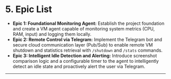 # 5. Epic List

*   **Epic 1: Foundational Monitoring Agent:** Establish the project foundation and create a VM agent capable of monitoring system metrics (CPU, RAM, input) and logging them locally.
*   **Epic 2: Remote Control via Telegram:** Implement the Telegram bot and secure cloud communication layer (Pub/Sub) to enable remote VM shutdown and statistics retrieval with `/shutdown` and `/stats` commands.
*   **Epic 3: Intelligent Idle Detection and Alerting:** Introduce screenshot comparison logic and a configurable timer to the agent to intelligently detect an idle state and proactively alert the user via Telegram.

---